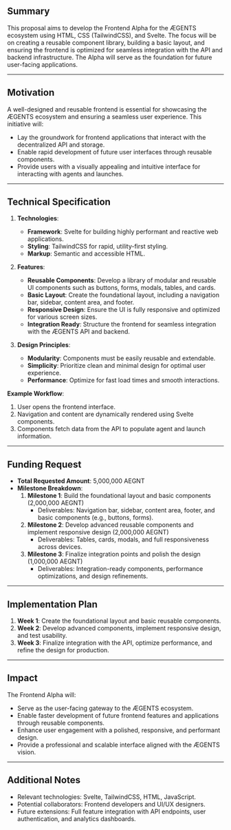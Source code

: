 ## Summary
This proposal aims to develop the Frontend Alpha for the ÆGENTS ecosystem using HTML, CSS (TailwindCSS), and Svelte. The focus will be on creating a reusable component library, building a basic layout, and ensuring the frontend is optimized for seamless integration with the API and backend infrastructure. The Alpha will serve as the foundation for future user-facing applications.

---

## Motivation
A well-designed and reusable frontend is essential for showcasing the ÆGENTS ecosystem and ensuring a seamless user experience. This initiative will:
- Lay the groundwork for frontend applications that interact with the decentralized API and storage.
- Enable rapid development of future user interfaces through reusable components.
- Provide users with a visually appealing and intuitive interface for interacting with agents and launches.

---

## Technical Specification
1. **Technologies**:
   - **Framework**: Svelte for building highly performant and reactive web applications.
   - **Styling**: TailwindCSS for rapid, utility-first styling.
   - **Markup**: Semantic and accessible HTML.

2. **Features**:
   - **Reusable Components**: Develop a library of modular and reusable UI components such as buttons, forms, modals, tables, and cards.
   - **Basic Layout**: Create the foundational layout, including a navigation bar, sidebar, content area, and footer.
   - **Responsive Design**: Ensure the UI is fully responsive and optimized for various screen sizes.
   - **Integration Ready**: Structure the frontend for seamless integration with the ÆGENTS API and backend.

3. **Design Principles**:
   - **Modularity**: Components must be easily reusable and extendable.
   - **Simplicity**: Prioritize clean and minimal design for optimal user experience.
   - **Performance**: Optimize for fast load times and smooth interactions.

**Example Workflow**:
1. User opens the frontend interface.
2. Navigation and content are dynamically rendered using Svelte components.
3. Components fetch data from the API to populate agent and launch information.

---

## Funding Request
- **Total Requested Amount**: 5,000,000 AEGNT
- **Milestone Breakdown**:
  1. **Milestone 1**: Build the foundational layout and basic components (2,000,000 AEGNT)
     - Deliverables: Navigation bar, sidebar, content area, footer, and basic components (e.g., buttons, forms).
  2. **Milestone 2**: Develop advanced reusable components and implement responsive design (2,000,000 AEGNT)
     - Deliverables: Tables, cards, modals, and full responsiveness across devices.
  3. **Milestone 3**: Finalize integration points and polish the design (1,000,000 AEGNT)
     - Deliverables: Integration-ready components, performance optimizations, and design refinements.

---

## Implementation Plan
1. **Week 1**: Create the foundational layout and basic reusable components.
2. **Week 2**: Develop advanced components, implement responsive design, and test usability.
3. **Week 3**: Finalize integration with the API, optimize performance, and refine the design for production.

---

## Impact
The Frontend Alpha will:
- Serve as the user-facing gateway to the ÆGENTS ecosystem.
- Enable faster development of future frontend features and applications through reusable components.
- Enhance user engagement with a polished, responsive, and performant design.
- Provide a professional and scalable interface aligned with the ÆGENTS vision.

---

## Additional Notes
- Relevant technologies: Svelte, TailwindCSS, HTML, JavaScript.
- Potential collaborators: Frontend developers and UI/UX designers.
- Future extensions: Full feature integration with API endpoints, user authentication, and analytics dashboards.
